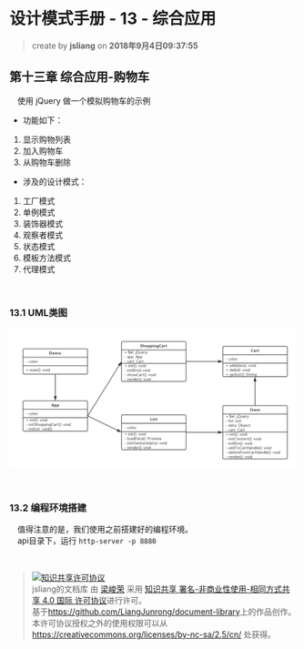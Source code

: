 # 设计模式手册 - 13 - 综合应用
> create by **jsliang** on **2018年9月4日09:37:55**  

## 第十三章 综合应用-购物车
&emsp;使用 jQuery 做一个模拟购物车的示例
* 功能如下：
1. 显示购物列表
2. 加入购物车
3. 从购物车删除

* 涉及的设计模式：
1. 工厂模式
2. 单例模式
3. 装饰器模式
4. 观察者模式
5. 状态模式
6. 模板方法模式
7. 代理模式

<br>

### 13.1 UML类图
![图](../../public-repertory/img/js-design-pattern-chapter13-1.png)

<br>

### 13.2 编程环境搭建
&emsp;值得注意的是，我们使用之前搭建好的编程环境。  
&emsp;api目录下，运行
`http-server -p 8880`

<br>

> <a rel="license" href="http://creativecommons.org/licenses/by-nc-sa/4.0/"><img alt="知识共享许可协议" style="border-width:0" src="https://i.creativecommons.org/l/by-nc-sa/4.0/88x31.png" /></a><br /><span xmlns:dct="http://purl.org/dc/terms/" property="dct:title">jsliang的文档库</span> 由 <a xmlns:cc="http://creativecommons.org/ns#" href="https://github.com/LiangJunrong/document-library" property="cc:attributionName" rel="cc:attributionURL">梁峻荣</a> 采用 <a rel="license" href="http://creativecommons.org/licenses/by-nc-sa/4.0/">知识共享 署名-非商业性使用-相同方式共享 4.0 国际 许可协议</a>进行许可。<br />基于<a xmlns:dct="http://purl.org/dc/terms/" href="https://github.com/LiangJunrong/document-library" rel="dct:source">https://github.com/LiangJunrong/document-library</a>上的作品创作。<br />本许可协议授权之外的使用权限可以从 <a xmlns:cc="http://creativecommons.org/ns#" href="https://creativecommons.org/licenses/by-nc-sa/2.5/cn/" rel="cc:morePermissions">https://creativecommons.org/licenses/by-nc-sa/2.5/cn/</a> 处获得。